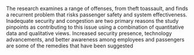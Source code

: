 The research examines a range of offenses, from theft toassault, and finds a recurrent problem that risks passenger safety and system effectiveness.
Inadequate security and congestion are two primary reasons the study pinpoints as contributing to this issue using a combination of quantitative data and qualitative views.
Increased security presence, technology advancements, and better awareness among employees and passengers are some of the remedies that have been suggested
